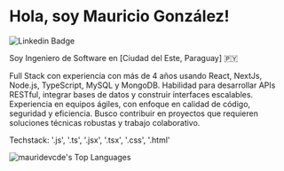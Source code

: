
# Hola, soy Mauricio González!

![Linkedin Badge](https://img.shields.io/badge/www.linkedin.com%2Fin%2Fing-mauricio-gonzalez)

Soy Ingeniero de Software en [Ciudad del Este, Paraguay] 🇵🇾

Full Stack con experiencia con más de 4 años usando React, NextJs, Node.js, TypeScript, MySQL y MongoDB. Habilidad para desarrollar APIs RESTful, integrar bases de datos y construir interfaces escalables. Experiencia en equipos ágiles, con enfoque en calidad de código, seguridad y eficiencia. Busco contribuir en proyectos que requieren soluciones técnicas robustas y trabajo colaborativo.


Techstack: '.js', '.ts', '.jsx', '.tsx', '.css', '.html'

![mauridevcde's Top Languages](https://github-readme-stats.vercel.app/api/top-langs/?username=mauridevcde&theme=vue-dark&show_icons=true&hide_border=true&layout=compact)
